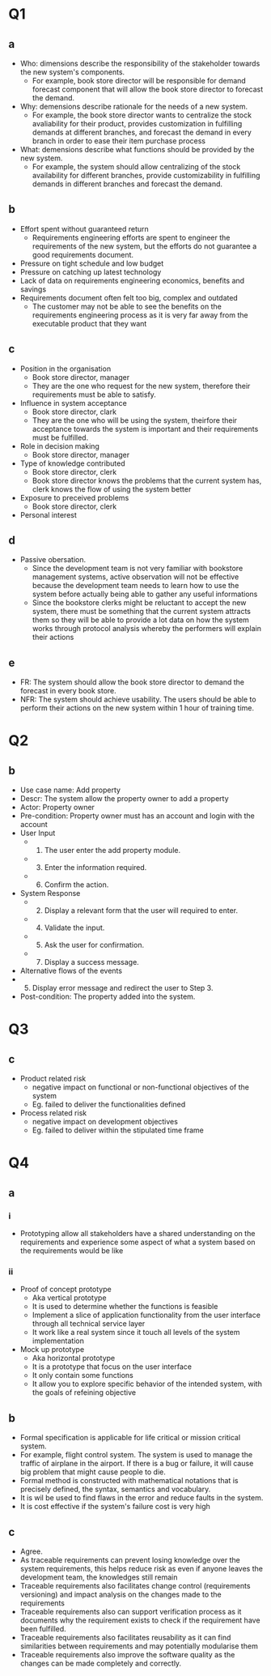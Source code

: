 # Q1
## a 
- Who: dimensions describe the responsibility of the stakeholder towards the new system's components.
  - For example, book store director will be responsible for demand forecast component that will allow the book store director to forecast the demand.
- Why: demensions describe rationale for the needs of a new system.
	- For example, the book store director wants to centralize the stock avaliability for their product, provides customization in fulfilling demands at different branches, and forecast the demand in every branch in order to ease their item purchase process
- What: demensions describe what functions should be provided by the new system.
  - For example, the system should allow centralizing of the stock availability for different branches, provide customizability in fulfilling demands in different branches and forecast the demand.

## b
- Effort spent without guaranteed return
  - Requirements engineering efforts are spent to engineer the requirements of the new system, but the efforts do not guarantee a good requirements document.
- Pressure on tight schedule and low budget
- Pressure on catching up latest technology
- Lack of data on requirements engineering economics, benefits and savings
- Requirements document often felt too big, complex and outdated
	- The customer may not be able to see the benefits on the requirements engineering process as it is very far away from the executable product that they want

## c
- Position in the organisation
	- Book store director, manager
	- They are the one who request for the new system, therefore their requirements must be able to satisfy.
- Influence in system acceptance
	- Book store director, clark
	- They are the one who will be using the system, theirfore their acceptance towards the system is important and their requirements must be fulfilled.
- Role in decision making
	- Book store director, manager
- Type of knowledge contributed
  - Book store director, clerk
  - Book store director knows the problems that the current system has, clerk knows the flow of using the system better
- Exposure to preceived problems
  - Book store director, clerk
- Personal interest

## d
- Passive obersation. 
  - Since the development team is not very familiar with bookstore management systems, active observation will not be effective because the development team needs to learn how to use the system before actually being able to gather any useful informations
  - Since the bookstore clerks might be reluctant to accept the new system, there must be something that the current system attracts them so they will be able to provide a lot data on how the system works through protocol analysis whereby the performers will explain their actions
 
## e
- FR: The system should allow the book store director to demand the forecast in every book store.
- NFR: The system should achieve usability. The users should be able to perform their actions on the new system within 1 hour of training time. 

# Q2
## b
- Use case name: Add property
- Descr: The system allow the property owner to add a property
- Actor: Property owner
- Pre-condition: Property owner must has an account and login with the account
- User Input
  - 1. The user enter the add property module. 
  - 3. Enter the information required.
  - 6. Confirm the action.
- System Response
  - 2. Display a relevant form that the user will required to enter.
  - 4. Validate the input.
  - 5. Ask the user for confirmation.
  - 7. Display a success message.
- Alternative flows of the events
 - 5. Display error message and redirect the user to Step 3.
 - Post-condition: The property added into the system. 

# Q3
## c
- Product related risk
  - negative impact on functional or non-functional objectives of the system
  - Eg. failed to deliver the functionalities defined
- Process related risk
  - negative impact on development objectives
  - Eg. failed to deliver within the stipulated time frame

# Q4
## a
### i
- Prototyping allow all stakeholders have a shared understanding on the requirements and experience some aspect of what a system based on the requirements would be like
### ii
- Proof of concept prototype
  - Aka vertical prototype
  - It is used to determine whether the functions is feasible
  - Implement a slice of application functionality from the user interface through all technical service layer
  - It work like a real system since it touch all levels of the system implementation
- Mock up prototype
  - Aka horizontal prototype
  - It is a prototype that focus on the user interface
  - It only contain some functions 
  - It allow you to explore specific behavior of the intended system, with the goals of refeining objective

## b
- Formal specification is applicable for life critical or mission critical system.
- For example, flight control system. The system is used to manage the traffic of airplane in the airport. If there is a bug or failure, it will cause big problem that might cause people to die.
- Formal method is constructed with mathematical notations that is precisely defined, the syntax, semantics and vocabulary.
- It is wil be used to find flaws in the error and reduce faults in the system.
- It is cost effective if the system's failure cost is very high

## c
- Agree. 
- As traceable requirements can prevent losing knowledge over the system requirements, this helps reduce risk as even if anyone leaves the development team, the knowledges still remain
- Traceable requirements also facilitates change control (requirements versioning) and impact analysis on the changes made to the requirements
- Traceable requirements also can support verification process as it documents why the requirement exists to check if the requirement have been fulfilled.
- Traceable requirements also facilitates reusability as it can find similarities between requirements and may potentially modularise them
- Traceable requirements also improve the software quality as the changes can be made completely and correctly.